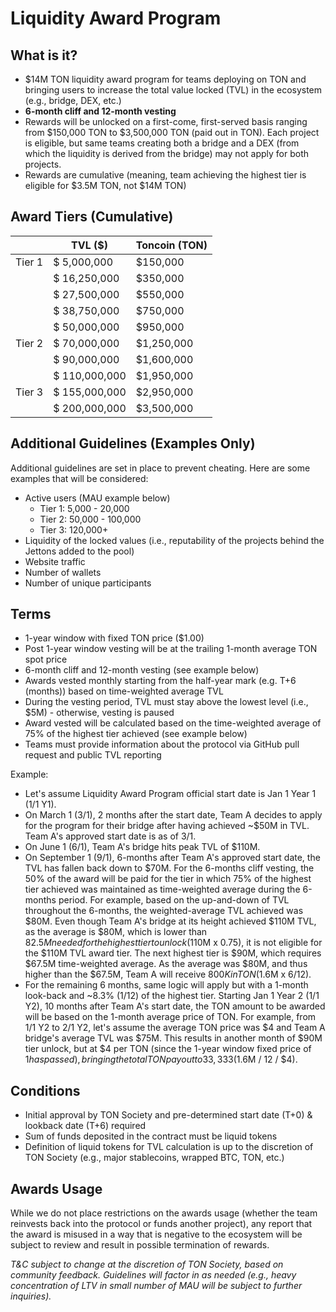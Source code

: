 # **Liquidity Award Program**

## What is it?

- $14M TON liquidity award program for teams deploying on TON and bringing users to increase the total value locked (TVL) in the ecosystem (e.g., bridge, DEX, etc.)
- **6-month cliff and 12-month vesting**
- Rewards will be unlocked on a first-come, first-served basis ranging from $150,000 TON to $3,500,000 TON (paid out in TON). Each project is eligible, but same teams creating both a bridge and a DEX (from which the liquidity is derived from the bridge) may not apply for both projects.
- Rewards are cumulative (meaning, team achieving the highest tier is eligible for $3.5M TON, not $14M TON) 

## Award Tiers (Cumulative)

|        | TVL ($)       | Toncoin (TON) |
| ------ | ------------- | ------------- |
| Tier 1 | $ 5,000,000   | $150,000      |
|        | $ 16,250,000  | $350,000      |
|        | $ 27,500,000  | $550,000      |
|        | $ 38,750,000  | $750,000      |
|        | $ 50,000,000  | $950,000      |
| Tier 2 | $ 70,000,000  | $1,250,000    |
|        | $ 90,000,000  | $1,600,000    |
|        | $ 110,000,000 | $1,950,000    |
| Tier 3 | $ 155,000,000 | $2,950,000    |
|        | $ 200,000,000 | $3,500,000    |

## Additional Guidelines (Examples Only)

Additional guidelines are set in place to prevent cheating. Here are some examples that will be considered:

- Active users (MAU example below)
  - Tier 1: 5,000 - 20,000
  - Tier 2: 50,000 - 100,000
  - Tier 3: 120,000+
- Liquidity of the locked values (i.e., reputability of the projects behind the Jettons added to the pool)
- Website traffic
- Number of wallets
- Number of unique participants

## Terms

- 1-year window with fixed TON price ($1.00)
- Post 1-year window vesting will be at the trailing 1-month average TON spot price
- 6-month cliff and 12-month vesting (see example below)
- Awards vested monthly starting from the half-year mark (e.g. T+6 (months)) based on time-weighted average TVL
- During the vesting period, TVL must stay above the lowest level (i.e., $5M) - otherwise, vesting is paused
- Award vested will be calculated based on the time-weighted average of 75% of the highest tier achieved (see example below)
- Teams must provide information about the protocol via GitHub pull request and public TVL reporting

Example: 
- Let's assume Liquidity Award Program official start date is Jan 1 Year 1 (1/1 Y1). 
- On March 1 (3/1), 2 months after the start date, Team A decides to apply for the program for their bridge after having achieved ~$50M in TVL. Team A's approved start date is as of 3/1. 
- On June 1 (6/1), Team A's bridge hits peak TVL of $110M. 
- On September 1 (9/1), 6-months after Team A's approved start date, the TVL has fallen back down to $70M. For the 6-months cliff vesting, the 50% of the award will be paid for the tier in which 75% of the highest tier achieved was maintained as time-weighted average during the 6-months period. For example, based on the up-and-down of TVL throughout the 6-months, the weighted-average TVL achieved was $80M. Even though Team A's bridge at its height achieved $110M TVL, as the average is $80M, which is lower than $82.5M needed for the highest tier to unlock ($110M x 0.75), it is not eligible for the $110M TVL award tier. The next highest tier is $90M, which requires $67.5M time-weighted average. As the average was $80M, and thus higher than the $67.5M, Team A will receive $800K in TON ($1.6M x 6/12). 
- For the remaining 6 months, same logic will apply but with a 1-month look-back and ~8.3% (1/12) of the highest tier. Starting Jan 1 Year 2 (1/1 Y2), 10 months after Team A's start date, the TON amount to be awarded will be based on the 1-month average price of TON. For example, from 1/1 Y2 to 2/1 Y2, let's assume the average TON price was $4 and Team A bridge's average TVL was $75M. This results in another month of $90M tier unlock, but at $4 per TON (since the 1-year window fixed price of $1 has passed), bringing the total TON payout to 33,333 ($1.6M / 12 / $4).    

## Conditions

- Initial approval by TON Society and pre-determined start date (T+0) & lookback date (T+6) required
- Sum of funds deposited in the contract must be liquid tokens 
- Definition of liquid tokens for TVL calculation is up to the discretion of TON Society (e.g., major stablecoins, wrapped BTC, TON, etc.)

## Awards Usage

While we do not place restrictions on the awards usage (whether the team reinvests back into the protocol or funds another project), any report that the award is misused in a way that is negative to the ecosystem will be subject to review and result in possible termination of rewards.

*T&C subject to change at the discretion of TON Society, based on community feedback.* *Guidelines will factor in as needed (e.g., heavy concentration of LTV in small number of MAU will be subject to further inquiries).*
